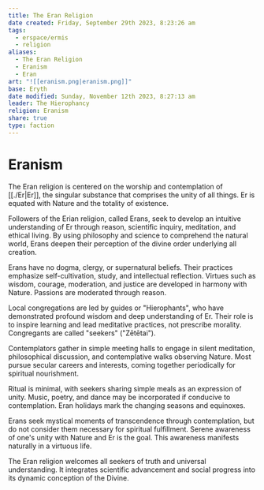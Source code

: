 ```yaml
---
title: The Eran Religion
date created: Friday, September 29th 2023, 8:23:26 am
tags:
  - erspace/ermis
  - religion
aliases:
  - The Eran Religion
  - Eranism
  - Eran
art: "![[eranism.png|eranism.png]]"
base: Eryth
date modified: Sunday, November 12th 2023, 8:27:13 am
leader: The Hierophancy
religion: Eranism
share: true
type: faction
---
```


# Eranism

The Eran religion is centered on the worship and contemplation of [[./Er|Er]], the singular substance that comprises the unity of all things. Er is equated with Nature and the totality of existence.

Followers of the Erian religion, called Erans, seek to develop an intuitive understanding of Er through reason, scientific inquiry, meditation, and ethical living. By using philosophy and science to comprehend the natural world, Erans deepen their perception of the divine order underlying all creation.

Erans have no dogma, clergy, or supernatural beliefs. Their practices emphasize self-cultivation, study, and intellectual reflection. Virtues such as wisdom, courage, moderation, and justice are developed in harmony with Nature. Passions are moderated through reason.

Local congregations are led by guides or "Hierophants", who have demonstrated profound wisdom and deep understanding of Er. Their role is to inspire learning and lead meditative practices, not prescribe morality. Congregants are called "seekers" ("Zētētai").

Contemplators gather in simple meeting halls to engage in silent meditation, philosophical discussion, and contemplative walks observing Nature. Most pursue secular careers and interests, coming together periodically for spiritual nourishment.

Ritual is minimal, with seekers sharing simple meals as an expression of unity. Music, poetry, and dance may be incorporated if conducive to contemplation. Eran holidays mark the changing seasons and equinoxes.

Erans seek mystical moments of transcendence through contemplation, but do not consider them necessary for spiritual fulfillment. Serene awareness of one's unity with Nature and Er is the goal. This awareness manifests naturally in a virtuous life.

The Eran religion welcomes all seekers of truth and universal understanding. It integrates scientific advancement and social progress into its dynamic conception of the Divine.
